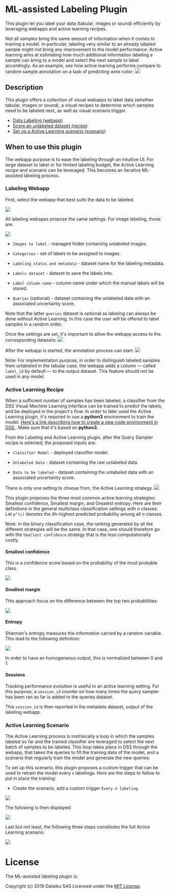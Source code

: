 # ML-assisted Labeling Plugin  

This plugin let you label your data (tabular, images or sound) efficiently by leveraging webapps and active learning recipes.

Not all samples bring the same amount of information when it comes to training a model. In particular, labeling very similar to an already labeled sample might not bring any improvement to the model performance. Active learning aims at estimating how much additional information labeling a sample can bring to a model and select the next sample to label accordingly. As an example, see how active learning performs compare to random sample annotation on a task of predicting wine color:
![](resource/img-doc/active-learning-perf.png)  

## Description  

This plugin offers a collection of visual webapps to label data (whether tabular, images or sound),
a visual recipes to determine which samples need to be labeled next, as well as visual scenario trigger.

- [Data Labeling (webapp)](#labeling-webapp)
- [Score an unlabeled dataset (recipe)](#active-learning-recipe)
- [Set up a Active Learning scenario (scenario)](#active-learning-scenario)

## When to use this plugin

The webapp purpose is to ease the labeling through an intuitive UI. For large dataset to label or for limited labeling budget, the Active Learning recipe and scenario can be leveraged. This becomes an iterative ML-assisted labeling process.

### Labeling Webapp
First, select the webapp that best suits the data to be labeled.

![](resource/img-doc/webapp-selection.png)

All labeling webapps propose the same settings. For image labeling, those are: 

![](resource/img-doc/webapp-settings.png)  

- `Images to label` - managed folder containing unlabeled images.

- `Categories` - set of labels to be assigned to images.

- `Labeling status and metadata` - dataset name for the labeling metadata.

- `Labels dataset` - dataset to save the labels into.

- `Label column name` - column name under which the manual labels will be stored.

- `Queries` (optional) - dataset containing the unlabeled data with an associated uncertainty score.
  
Note that the latter `queries` dataset is optional as labeling can always be done without Active Learning. In this case the user will be offered to label samples in a random order. 

Once the settings are set, it's important to allow the webapp access to the corresponding datasets:
![](resource/img-doc/webapp-security.png)  

After the webapp is started, the annotation process can start.
![](resource/img-doc/webapp-ui.png)  

Note: For implementation purpose, in order to distinguish labeled samples from unlabeled in the tabular case, the webapp adds a column — called `label_id` by default — to the output dataset. This feature should not be used in any model.

### Active Learning Recipe  

When a sufficient number of samples has been labeled, a classifier from the DSS Visual Machine Learning interface can be trained to predict the labels, and be deployed in the project's flow. 
In order to later used the Active Learning plugin, it's required to use a **python3** environment to train the model. [Here's a link describing how to create a new code environment in DSS ](https://doc.dataiku.com/dss/latest/code-envs/operations-python.html#create-a-code-environment). Make sure that it's based on **python3**.  

From the Labeling and Active Learning plugin, after the Query Sampler recipe is selected, the proposed inputs are:
 
 - `Classifier Model` - deployed classifier model.
  
 - `Unlabeled Data` - dataset containing the raw unlabeled data.
  
 - `Data to be labeled` - dataset containing the unlabeled data with an associated uncertainty score.

There is only one setting to choose from, the Active Learning strategy.
![](resource/img-doc/active-learning-recipe.png) 

This plugin proposes the three most common active learning strategies: Smallest confidence, Smallest margin,
and Greatest entropy. Here are their definitions in the general multiclass classification settings with *n* classes. Let `p^(i)` denotes the *i*th-highest predicted probability among all *n* classes.

Note: In the binary classification case, the ranking generated by all the different strategies will be the same. In that case, one should therefore go with the `Smallest confidence` strategy that is the less computationally costly.

#### Smallest confidence

This is a confidence score based on the probability of the most probable class.

<img src="https://render.githubusercontent.com/render/math?math=Confidence(X) = 1 - p^{(1)}">

#### Smallest margin

This approach focus on the difference between the top two probabilities:

<img src="https://render.githubusercontent.com/render/math?math=Margin(X) = 1 - (p^{(1)} - p^{(2)})">

#### Entropy

Shannon's entropy measures the information carried by a random variable. This lead to the following definition:

<img src="https://render.githubusercontent.com/render/math?math=Entropy(X) = - \sum p^{(1)} \text{log}(p^{(1)})">

In order to have an homogeneous output, this is normalized between 0 and 1.

#### Sessions

Tracking performance evolution is useful in an active learning setting. For this purpose, a `session_id` counter on how many times the query sampler has been ran so far is added to the queries dataset.

This `session_id` is then reported in the metadata dataset, output of the labeling webapp.

### Active Learning Scenario

The Active Learning process is instrisically a loop in which the samples labeled so far and the trained classifier are leveraged to select the next batch of samples to be labeled. This loop takes place in DSS through the webapp, that takes the queries to fill the training data of the model, and a scenario that regularly train the model and generate the new queries.

To set up this scenario, this plugin proposes a custom trigger that can be used to retrain the model every `n` labelings. Here are the steps to follow to put in place the training: 

- Create the scenario, add a custom trigger `Every n labeling`.

![](resource/img-doc/scenario-trigger.png)  

The following is then displayed: 

![](resource/img-doc/scenario-trigger-option.png)  

Last but not least, the following three steps constitutes the full Active Learning scenario:

![](resource/img-doc/scenario-steps.png)

# License

The ML-assisted labeling plugin is:

   Copyright (c) 2019 Dataiku SAS
   Licensed under the [MIT License](LICENSE.md).
